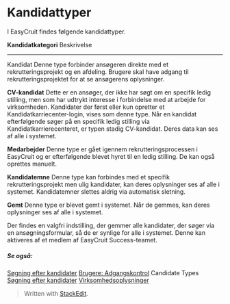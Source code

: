 # Kandidattyper

I EasyCruit findes følgende kandidattyper.

**Kandidatkategori**
Beskrivelse
***
Kandidat
Denne type forbinder ansøgeren direkte med et rekrutteringsprojekt og en afdeling. Brugere skal have adgang til rekrutteringsprojektet for at se ansøgerens oplysninger.

**CV-kandidat**
Dette er en ansøger, der ikke har søgt om en specifik ledig stilling, men som har udtrykt interesse i forbindelse med at arbejde for virksomheden. Kandidater der først eller kun opretter et Kandidatkarriecenter-login, vises som denne type. Når en kandidat efterfølgende søger på en specifik ledig stilling via Kandidatkarrierecenteret, er typen stadig CV-kandidat. Deres data kan ses af alle i systemet.

**Medarbejder**
Denne type er gået igennem rekrutteringsprocessen i EasyCruit og er efterfølgende blevet hyret til en ledig stilling. De kan også oprettes manuelt.

**Kandidatemne**
Denne type kan forbindes med et specifik rekrutteringsprojekt men ulig kandidater, kan deres oplysninger ses af alle i systemet. Kandidatemner slettes aldrig via automatisk sletning.

**Gemt**
Denne type er blevet gemt i systemet. Når de gemmes, kan deres oplysninger ses af alle i systemet.

Der findes en valgfri indstilling, der gemmer alle kandidater, der søger via en ansøgningsformular, så de er synlige for alle i systemet. Denne kan aktiveres af et medlem af EasyCruit Success-teamet.

##### Se også:
[Søgning efter kandidater](searching_for_candidates.htm)
[Brugere: Adgangskontrol](users_access_controls.htm)
Candidate Types
[Søgning efter kandidater](searching_for_candidates.htm)
[Virksomhedsoplysninger](company_information.htm)


> Written with [StackEdit](https://stackedit.io/).
<!--stackedit_data:
eyJoaXN0b3J5IjpbLTk2MDI4MTMxMV19
-->